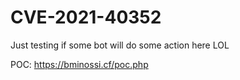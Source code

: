 # CVE-2021-40352
Just testing if some bot will do some action here LOL

POC: https://bminossi.cf/poc.php
